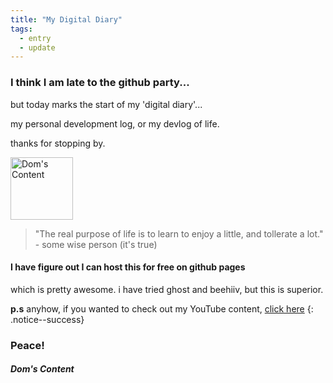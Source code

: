```yaml
---
title: "My Digital Diary"
tags:
  - entry
  - update
---
```

### I think I am late to the github party...<br/>

but today marks the start of my 'digital diary'...

my personal development log, or my devlog of life.

thanks for stopping by.

<img src="bio-photo.jpeg" alt="Dom's Content" width="100"/>

> "The real purpose of life is to learn to enjoy a little, and tollerate a lot." - some wise person (it's true)

#### I have figure out I can host this for free on github pages<br/>

which is pretty awesome. i have tried ghost and beehiiv, but this is superior.

**p.s** anyhow, if you wanted to check out my YouTube content, [click here](https://youtube.com/@doms-content) {: .notice--success}

### Peace!<br/>

##### Dom's Content
